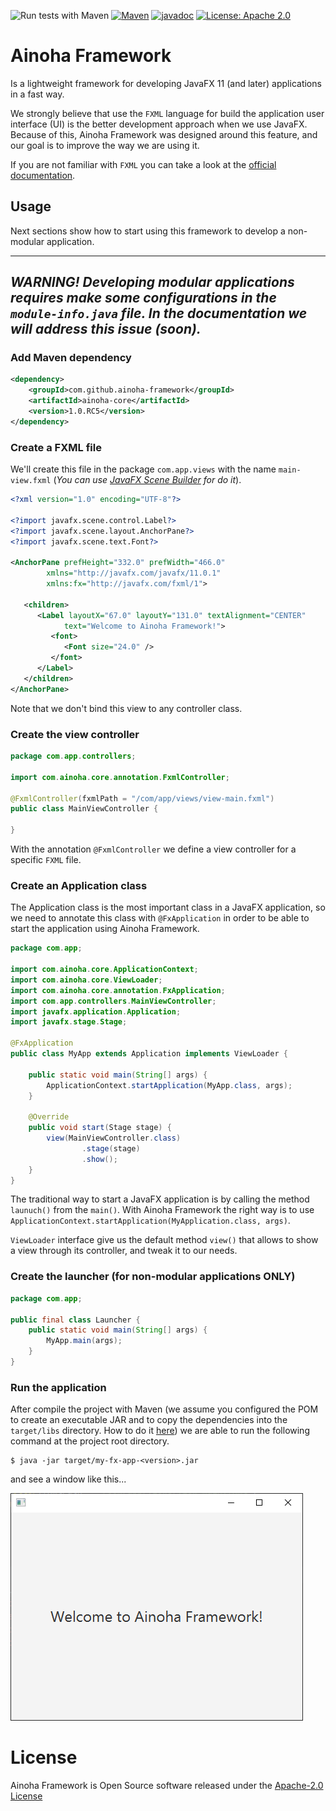 ![Run tests with Maven](https://github.com/ainoha-framework/ainoha-core/workflows/Run%20tests%20with%20Maven/badge.svg?branch=master&event=push)
[![Maven](https://img.shields.io/maven-central/v/com.github.ainoha-framework/ainoha-core.svg)](https://repo1.maven.org/maven2/com/github/ainoha-framework/ainoha-core)
[![javadoc](https://javadoc.io/badge2/com.github.ainoha-framework/ainoha-core/javadoc.svg)](https://javadoc.io/doc/com.github.ainoha-framework/ainoha-core)
[![License: Apache 2.0](https://img.shields.io/badge/License-Apache%202.0-yellow.svg)](https://opensource.org/licenses/Apache-2.0)

# Ainoha Framework
Is a lightweight framework for developing JavaFX 11 (and later) applications in a fast way.

We strongly believe that use the `FXML` language for build the application user interface (UI)
is the better development approach when we use JavaFX. Because of this, Ainoha Framework was
designed around this feature, and our goal is to improve the way we are using it.

If you are not familiar with `FXML` you can take a look at the
[official documentation](https://docs.oracle.com/javase/8/javafx/fxml-tutorial/why_use_fxml.htm).

## Usage
Next sections show how to start using this framework to develop a non-modular application.

---
***WARNING!***
*Developing modular applications requires make some configurations in the `module-info.java`
file. In the documentation we will address this issue (soon).*
---

### Add Maven dependency
```xml
<dependency>
    <groupId>com.github.ainoha-framework</groupId>
    <artifactId>ainoha-core</artifactId>
    <version>1.0.RC5</version>
</dependency>
```

### Create a FXML file
We'll create this file in the package `com.app.views` with the name `main-view.fxml` (*You can
use [JavaFX Scene Builder](https://gluonhq.com/products/scene-builder/) for do it*).
```xml
<?xml version="1.0" encoding="UTF-8"?>

<?import javafx.scene.control.Label?>
<?import javafx.scene.layout.AnchorPane?>
<?import javafx.scene.text.Font?>

<AnchorPane prefHeight="332.0" prefWidth="466.0"
        xmlns="http://javafx.com/javafx/11.0.1"
        xmlns:fx="http://javafx.com/fxml/1">

   <children>
      <Label layoutX="67.0" layoutY="131.0" textAlignment="CENTER"
            text="Welcome to Ainoha Framework!">
         <font>
            <Font size="24.0" />
         </font>
      </Label>
   </children>
</AnchorPane>
```
Note that we don't bind this view to any controller class.

### Create the view controller
```java
package com.app.controllers;

import com.ainoha.core.annotation.FxmlController;

@FxmlController(fxmlPath = "/com/app/views/view-main.fxml")
public class MainViewController {

}
```
With the annotation `@FxmlController` we define a view controller for a specific `FXML` file.

### Create an Application class
The Application class is the most important class in a JavaFX application, so we need to annotate
this class with `@FxApplication` in order to be able to start the application using Ainoha
Framework.
```java
package com.app;

import com.ainoha.core.ApplicationContext;
import com.ainoha.core.ViewLoader;
import com.ainoha.core.annotation.FxApplication;
import com.app.controllers.MainViewController;
import javafx.application.Application;
import javafx.stage.Stage;

@FxApplication
public class MyApp extends Application implements ViewLoader {

    public static void main(String[] args) {
        ApplicationContext.startApplication(MyApp.class, args);
    }

    @Override
    public void start(Stage stage) {
        view(MainViewController.class)
                .stage(stage)
                .show();
    }
}
```
The traditional way to start a JavaFX application is by calling the method `launuch()` from
the `main()`. With Ainoha Framework the right way is to use
`ApplicationContext.startApplication(MyApplication.class, args)`.

`ViewLoader` interface give us the default method `view()` that allows to show a view through
its controller, and tweak it to our needs.

### Create the launcher (for non-modular applications ONLY)
```java
package com.app;

public final class Launcher {
    public static void main(String[] args) {
        MyApp.main(args);
    }
}
```

### Run the application
After compile the project with Maven (we assume you configured the POM to create an executable
JAR and to copy the dependencies into the `target/libs` directory. How to do it
[here](https://www.baeldung.com/executable-jar-with-maven)) we are able to run the following
command at the project root directory.
```
$ java -jar target/my-fx-app-<version>.jar
```

and see a window like this...

![ViewMain](docs/images/view-main.png)

# License
Ainoha Framework is Open Source software released under the [Apache-2.0 License](LICENSE)
